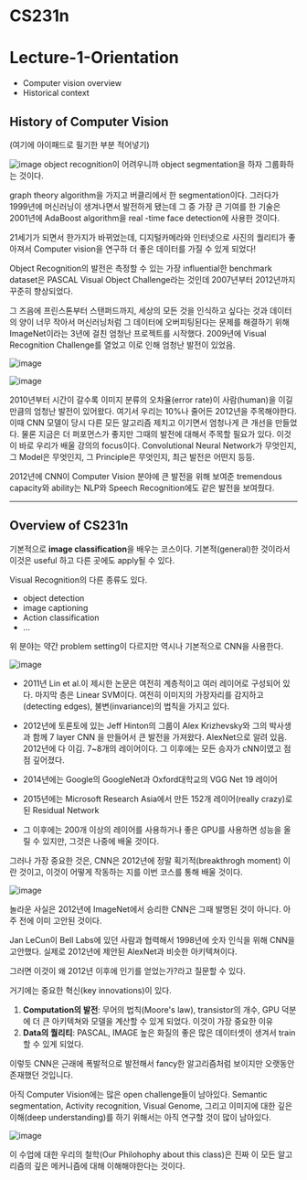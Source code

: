 # CS231n
# Lecture-1-Orientation
- Computer vision overview
- Historical context

## History of Computer Vision

(여기에 아이패드로 필기한 부분 적어넣기)


![image](https://user-images.githubusercontent.com/62828866/124767641-f420fb00-df72-11eb-9657-9cc21f40dd61.png)
object recognition이 어려우니까
object segmentation을 하자
그룹화하는 것이다.


graph theory algorithm을 가지고 버클리에서 한 segmentation이다.
그러다가 1999년에 머신러닝이 생겨나면서 발전하게 됐는데
그 중 가장 큰 기여를 한 기술은 2001년에  AdaBoost algorithm을 real -time face detection에 사용한 것이다.


21세기가 되면서 한가지가 바뀌었는데, 디지털카메라와 인터넷으로 사진의 퀄리티가 좋아져서 Computer vision을 연구하 더 좋은 데이터를 가질 수 있게 되었다!

Object Recognition의 발전은 측정할 수 있는 가장 influential한 benchmark dataset은 PASCAL Visual Object Challenge라는 것인데 2007년부터 2012년까지 꾸준히 향상되었다.


그 즈음에 프린스톤부터 스탠퍼드까지, 세상의 모든 것을 인식하고 싶다는 것과 데이터의 양이 너무 작아서 머신러닝처럼 그 데이터에 오버피팅된다는 문제를 해결하기 위해 ImageNet이라는 3년에 걸친 엄청난 프로젝트를 시작했다. 2009년에 Visual Recognition Challenge를 열었고 이로 인해 엄청난 발전이 있었음.

![image](https://user-images.githubusercontent.com/62828866/124773332-d4400600-df77-11eb-9906-d2621cac6e92.png)

![image](https://user-images.githubusercontent.com/62828866/125198455-e33af700-e29c-11eb-8e39-707901c72ef0.png)

2010년부터 시간이 갈수록 이미지 분류의 오차율(error rate)이 사람(human)을 이길만큼의 엄청난 발전이 있어왔다. 여기서 우리는 10%나 줄어든 2012년을 주목해야한다. 이때 CNN 모델이 당시 다른 모든 알고리즘 제치고 이기면서 엄청나게 큰 개선을 만들었다. 물론 지금은 더 퍼포먼스가 좋지만 그때의 발전에 대해서 주목할 필요가 있다. 이것이 바로 우리가 배울 강의의 focus이다. Convolutional Neural Network가 무엇인지, 그 Model은 무엇인지,  그 Principle은 무엇인지, 최근 발전은 어떤지 등등.

2012년에 CNN이 Computer Vision 분야에 큰 발전을 위해 보여준 tremendous capacity와 ability는 NLP와 Speech Recognition에도 같은 발전을 보여줬다.


---------------------

## Overview of CS231n

기본적으로 **image classification**을 배우는 코스이다. 기본적(general)한 것이라서 이것은 useful 하고 다른 곳에도 apply될 수 있다.

Visual Recognition의 다른 종류도 있다.
- object detection
- image captioning
- Action classification
- ...

위 분야는 약간 problem setting이 다르지만 역시나 기본적으로 CNN을 사용한다.


![image](https://user-images.githubusercontent.com/62828866/125194928-5c7f1d80-e28e-11eb-99b4-1969b5143dc2.png)

- 2011년 Lin et al.이 제시한 논문은 여전히 계층적이고 여러 레이어로 구성되어 있다. 마지막 층은 Linear SVM이다. 여전히 이미지의 가장자리를 감지하고(detecting edges), 불변(invariance)의 법칙을 가지고 있다.

- 2012년에 토론토에 있는 Jeff Hinton의 그룹이 Alex Krizhevsky와 그의 박사생과 함께  7 layer CNN 을 만들어서 큰 발전을 가져왔다. AlexNet으로 알려 있음. 2012년에 다 이김. 7~8개의 레이어이다. 그 이후에는 모든 승자가 cNN이였고 점점 깊어졌다.

- 2014년에는 Google의 GoogleNet과 Oxford대학교의 VGG Net 19 레이어

- 2015년에는 Microsoft Research Asia에서 만든 152개 레이어(really crazy)로 된 Residual Network

- 그 이후에는 200개 이상의 레이어를 사용하거나 좋은 GPU를 사용하면 성능을 올릴 수 있지만, 그것은 나중에 배울 것이다.

그러나 가장 중요한 것은, CNN은 2012년에 정말 획기적(breakthrogh moment)
이란 것이고, 이것이 어떻게 작동하는 지를 이번 코스를 통해 배울 것이다.


![image](https://user-images.githubusercontent.com/62828866/125196445-f3e76f00-e294-11eb-98d5-6a6c5046f0f2.png)

놀라운 사실은 2012년에 ImageNet에서 승리한 CNN은 그때 발명된 것이 아니다. 아주 전에 이미 고안된 것이다.

Jan LeCun이 Bell Labs에 있던 사람과 협력해서 1998년에 숫자 인식을 위해 CNN을 고안했다. 실제로 2012년에 제안된 AlexNet과 비슷한 아키텍쳐이다.

그러면 이것이 왜 2012년 이후에 인기를 얻었는가?라고 질문할 수 있다.

거기에는 중요한 혁신(key innovations)이 있다.
1. **Computation의 발전**: 무어의 법칙(Moore's law), transistor의 개수, GPU 덕분에 더 큰 아키텍쳐와 모델을 계산할 수 있게 되었다. 이것이 가장 중요한 이유
1. **Data의 퀄리티**: PASCAL, IMAGE 높은 화질의 좋은 많은 데이터셋이 생겨서 train할 수 있게 되었다.

이렇듯 CNN은 근래에 폭발적으로 발전해서 fancy한 알고리즘처럼 보이지만 오랫동안 존재했던 것입니다.

아직 Computer Vision에는 많은 open challenge들이 남아있다. Semantic segmentation, Activity recognition, Visual Genome, 그리고 이미지에 대한 깊은 이해(deep understanding)를 하기 위해서는 아직 연구할 것이 많이 남아있다.

![image](https://user-images.githubusercontent.com/62828866/125198545-3d3bbc80-e29d-11eb-9539-0c208f6a0914.png)

이 수업에 대한 우리의 철학(Our Philohophy about this class)은 진짜 이 모든 알고리즘의 깊은 메커니즘에 대해 이해해야한다는 것이다.
